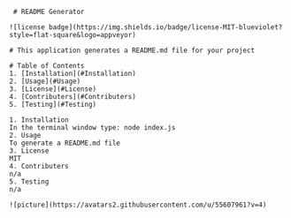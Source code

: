 
     # README Generator

    ![license badge](https://img.shields.io/badge/license-MIT-blueviolet?style=flat-square&logo=appveyor)

    # This application generates a README.md file for your project

    # Table of Contents
    1. [Installation](#Installation)
    2. [Usage](#Usage)
    3. [License](#License)
    4. [Contributers](#Contributers)
    5. [Testing](#Testing)

    1. Installation
    In the terminal window type: node index.js
    2. Usage
    To generate a README.md file
    3. License
    MIT
    4. Contributers
    n/a
    5. Testing
    n/a

    ![picture](https://avatars2.githubusercontent.com/u/55607961?v=4)
    
